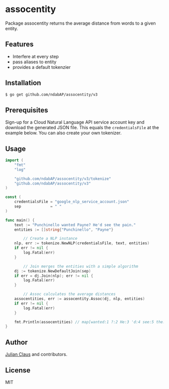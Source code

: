 # assocentity

Package assocentity returns the average distance from words to a given entity.

## Features

- Interfere at every step
- pass aliases to entity
- provides a default tokenzier

## Installation

```bash
$ go get github.com/ndabAP/assocentity/v3
```

## Prerequisites

Sign-up for a Cloud Natural Language API service account key and download the generated JSON file. This equals the `credentialsFile` at the example below. You can also create your own tokenizer.

## Usage

```go
import (
	"fmt"
	"log"

	"github.com/ndabAP/assocentity/v3/tokenize"
	"github.com/ndabAP/assocentity/v3"
)

const (
	credentialsFile = "google_nlp_service_account.json"
	sep             = " "
)

func main() {
	text := "Punchinello wanted Payne? He'd see the pain."
	entities := []string{"Punchinello", "Payne"}

    	// Create a NLP instance
	nlp, err := tokenize.NewNLP(credentialsFile, text, entities)
	if err != nil {
		log.Fatal(err)
	}

    	// Join merges the entities with a simple algorithm
	dj := tokenize.NewDefaultJoin(sep)
	if err = dj.Join(nlp); err != nil {
		log.Fatal(err)
	}

    	// Assoc calculates the average distances
	assocentities, err := assocentity.Assoc(dj, nlp, entities)
	if err != nil {
		log.Fatal(err)
	}

	fmt.Println(assocentities) // map[wanted:1 ?:2 He:3 'd:4 see:5 the:6 pain:7 .:8]
}
```

## Author

[Julian Claus](https://www.julian-claus.de) and contributors.

## License

MIT
